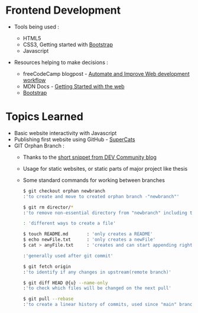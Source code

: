 # Frontend Development
- Tools being used :
    - HTML5
    - CSS3, Getting started with [Bootstrap](/test_html/index.html) 
    - Javascript

- Resources helping to make decisions :
    - freeCodeCamp blogpost - [Automate and Improve Web development workflow](https://www.freecodecamp.org/news/how-to-improve-your-web-development-workflow/)
    - MDN Docs - [Getting Started with the web](https://developer.mozilla.org/en-US/docs/Learn/Getting_started_with_the_web/Installing_basic_software)
    - [Bootstrap](https://getbootstrap.com/docs/5.3/getting-started/introduction/) 

# Topics Learned
- Basic website interactivity with Javascript
- Publishing first website using GitHub - [SuperCats](https://github.com/prak112/DevSchool-HTML/tree/supercats)
- GIT Orphan Branch : 
    - Thanks to the [short snippet from DEV Community blog](https://dev.to/mcaci/how-to-create-an-orphan-branch-in-git-35ac)
	- Usage for static websites, or static parts of major project like thesis
	- Some standard commands for working between branches
	
        ```bash
        $ git checkout orphan newbranch  
        :'to create and move to created orphan branch -"newbranch"'
        ```
        
        ```bash
        $ git rm director/*  
        :'to remove non-essential directory from "newbranch" including the files'
        ```

        ```bash
        : 'different ways to create a file'

        $ touch README.md       : 'only creates a README'
        $ echo newFile.txt      : 'only creates a newFile'
        $ cat > anyFile.txt     : 'creates and can start appending right away'
        ```

        ```bash
        :'generally used after git commit'

        $ git fetch origin  
        :'to identify if any changes in upstream(remote branch)'
        ```
        
        ```bash
        $ git diff HEAD @{u} --name-only 	
        :'to check which files will be changed on the next pull'
        ```

        ```bash
        $ git pull --rebase 	
        :'to create a linear history of commits, used since "main" branch is key in current repo. Also aware that it is NOT recommended for	beginners'
        ```